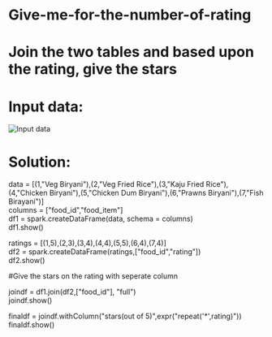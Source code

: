 # Give-me-for-the-number-of-rating  
#  Join the two tables and based upon the rating, give the stars

# Input data:  

![Input data](https://github.com/user-attachments/assets/b1828458-700e-4bf6-abea-07e5f2e205ee)  
#  Solution:  

data = [(1,"Veg Biryani"),(2,"Veg Fried Rice"),(3,"Kaju Fried Rice"),(4,"Chicken Biryani"),(5,"Chicken Dum Biryani"),(6,"Prawns Biryani"),(7,"Fish Birayani")]  
columns = ["food_id","food_item"]  
df1 = spark.createDataFrame(data, schema = columns)  
df1.show()  

ratings = [(1,5),(2,3),(3,4),(4,4),(5,5),(6,4),(7,4)]  
df2 = spark.createDataFrame(ratings,["food_id","rating"])  
df2.show()  

#Give the stars on the rating with seperate column  

joindf = df1.join(df2,["food_id"], "full")  
joindf.show()  

finaldf = joindf.withColumn("stars(out of 5)",expr("repeat('*',rating)"))  
finaldf.show()  

